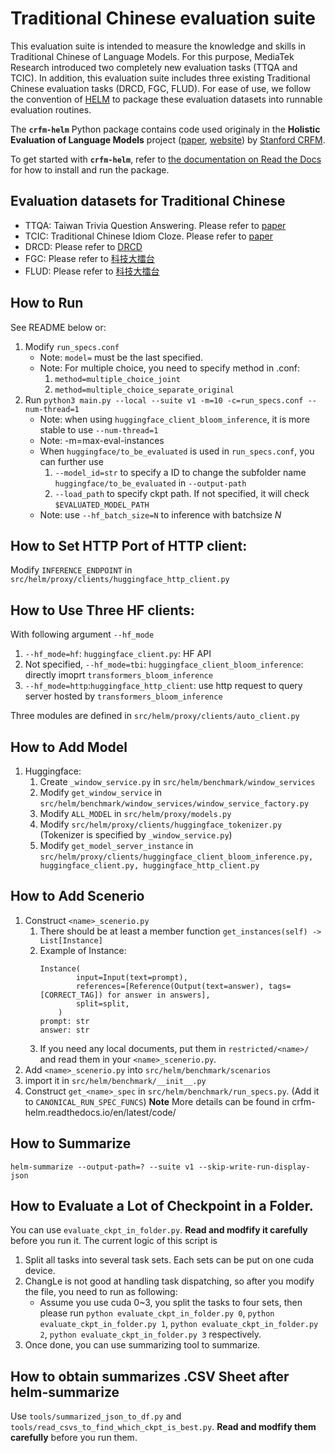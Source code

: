 # Traditional Chinese evaluation suite
This evaluation suite is intended to measure the knowledge and skills in Traditional Chinese of Language Models. For this purpose, MediaTek Research introduced two completely new evaluation tasks (TTQA and TCIC). In addition, this evaluation suite includes three existing Traditional Chinese evaluation tasks (DRCD, FGC, FLUD). For ease of use, we follow the convention of [HELM](https://github.com/stanford-crfm/helm) to package these evaluation datasets into runnable evaluation routines.  

The **`crfm-helm`** Python package contains code used originaly in the **Holistic Evaluation of Language Models** project ([paper](https://arxiv.org/abs/2211.09110), [website](https://crfm.stanford.edu/helm/v1.0/)) by [Stanford CRFM](https://crfm.stanford.edu/). 

To get started with **`crfm-helm`**, refer to [the documentation on Read the Docs](https://crfm-helm.readthedocs.io/) for how to install and run the package.

## Evaluation datasets for Traditional Chinese
- TTQA: Taiwan Trivia Question Answering. Please refer to [paper]() 
- TCIC: Traditional Chinese Idiom Cloze. Please refer to [paper]()
- DRCD: Please refer to [DRCD](https://github.com/DRCKnowledgeTeam/DRCD)
- FGC: Please refer to [科技大擂台](https://scidm.nchc.org.tw/dataset/grandchallenge2020/resource/af730fe7-7f95-4af2-b4f4-1ca09406b35a)
- FLUD: Please refer to [科技大擂台](https://scidm.nchc.org.tw/dataset/grandchallenge2020)

## How to Run
See README below or:
1. Modify `run_specs.conf`
    - Note: `model=`  must be the last specified.
    - Note: For multiple choice, you need to specify method in .conf:
        1. `method=multiple_choice_joint`
        2. `method=multiple_choice_separate_original`
2. Run `python3 main.py --local --suite v1 -m=10 -c=run_specs.conf --num-thread=1`
    - Note: when using `huggingface_client_bloom_inference`, it is more stable to use `--num-thread=1`
    - Note: -m=max-eval-instances
    - When `huggingface/to_be_evaluated` is used in `run_specs.conf`, you can further use
        1. `--model_id=str` to specify a ID to change the subfolder name `huggingface/to_be_evaluated` in `--output-path`
        2. `--load_path` to specify ckpt path. If not specified, it will check `$EVALUATED_MODEL_PATH`
    - Note: use `--hf_batch_size=N` to inference with batchsize $N$

## How to Set HTTP Port of HTTP client:
Modify `INFERENCE_ENDPOINT` in `src/helm/proxy/clients/huggingface_http_client.py`

## How to Use Three HF clients:
With following argument `--hf_mode`
1. `--hf_mode=hf`: `huggingface_client.py`: HF API
2. Not specified, `--hf_mode=tbi`: `huggingface_client_bloom_inference`: directly imoprt `transformers_bloom_inference`
3. `--hf_mode=http`:`huggingface_http_client`: use http request to query server hosted by `transformers_bloom_inference`

Three modules are defined in `src/helm/proxy/clients/auto_client.py`

## How to Add Model
1. Huggingface: 
    1. Create `_window_service.py` in `src/helm/benchmark/window_services`
    2. Modify `get_window_service` in `src/helm/benchmark/window_services/window_service_factory.py`
    3. Modify `ALL_MODEL` in `src/helm/proxy/models.py`
    4. Modify `src/helm/proxy/clients/huggingface_tokenizer.py` (Tokenizer is specified by `_window_service.py`)
    5. Modify `get_model_server_instance` in `src/helm/proxy/clients/huggingface_client_bloom_inference.py, huggingface_client.py, huggingface_http_client.py`

## How to Add Scenerio
1. Construct `<name>_scenerio.py`
    1. There should be at least a member function `get_instances(self) -> List[Instance]`
    2. Example of Instance:
        ```
        Instance(
                input=Input(text=prompt),
                references=[Reference(Output(text=answer), tags=[CORRECT_TAG]) for answer in answers],
                split=split,
            )
        prompt: str
        answer: str
        ```
    3. If you need any local documents, put them in `restricted/<name>/` and read them in your `<name>_scenerio.py`.
2. Add `<name>_scenerio.py` into `src/helm/benchmark/scenarios`
3. import it in  `src/helm/benchmark/__init__.py`
4. Construct `get_<name>_spec` in `src/helm/benchmark/run_specs.py`. (Add it to `CANONICAL_RUN_SPEC_FUNCS`)
**Note** More details can be found in crfm-helm.readthedocs.io/en/latest/code/


## How to Summarize
`helm-summarize --output-path=? --suite v1 --skip-write-run-display-json`

## How to Evaluate a Lot of Checkpoint in a Folder.
You can use `evaluate_ckpt_in_folder.py`. **Read and modfify it carefully** before you run it.
The current logic of this script is
1. Split all tasks into several task sets. Each sets can be put on one cuda device.
2. ChangLe is not good at handling task dispatching, so after you modify the file, you need to run as following:
    - Assume you use cuda 0~3, you split the tasks to four sets, then please run
    `python evaluate_ckpt_in_folder.py 0`, `python evaluate_ckpt_in_folder.py 1`, `python evaluate_ckpt_in_folder.py 2`, `python evaluate_ckpt_in_folder.py 3` respectively.         
3. Once done, you can use summarizing tool to summarize.

## How to obtain summarizes .CSV Sheet after helm-summarize
Use `tools/summarized_json_to_df.py` and `tools/read_csvs_to_find_which_ckpt_is_best.py`.
**Read and modfify them carefully** before you run them.


